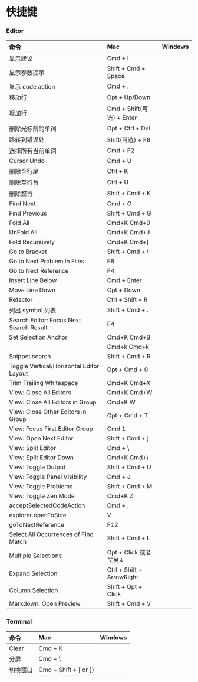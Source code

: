 # 快捷键

### Editor

| 命令 | Mac | Windows |
| :----- | :------ | :----- |
| 显示建议 | Cmd + I | |
| 显示参数提示 | Shift + Cmd + Space | |
| 显示 code action | Cmd + .| |
| 移动行 | Opt + Up/Down | |
| 增加行 | Cmd + Shift(可选) + Enter  | |
| 删除光标前的单词 | Opt + Ctrl + Del | |
| 跳转到错误处 | Shift(可选) + F8 | |
| 选择所有当前单词 | Cmd + F2 | |
| Cursor Undo | Cmd + U | |
| 删除至行尾 | Ctrl + K | |
| 删除至行首 | Ctrl + U | |
| 删除整行 | Shift + Cmd + K | |
| Find Next | Cmd + G | |
| Find Previous | Shift + Cmd + G | |
| Fold All | Cmd+K Cmd+0| |
| UnFold All | Cmd+K Cmd+J| |
| Fold Recursively | Cmd+K Cmd+[| |
| Go to Bracket | Shift + Cmd + \ | |
| Go to Next Problem in Files | F8 | |
| Go to Next Reference | F4 | |
| Insert Line Below | Cmd + Enter | |
| Move Line Down | Opt + Down | |
| Refactor | Ctrl + Shift + R | |
| 列出 symbol 列表 | Shift + Cmd + . | |
| Search Editor: Focus Next Search Result | F4 | |
| Set Selection Anchor | Cmd+K Cmd+B | |
| | Cmd+k Cmd+k | |
| Snippet search | Shift + Cmd + R| |
| Toggle Vertical/Horizontal Editor Layout | Opt + Cmd + 0| |
| Trim Trailing Whitespace | Cmd+K Cmd+X| |
| View: Close All Editors | Cmd+K Cmd+W | |
| View: Close All Editors in Group | Cmd+K W | |
| View: Close Other Editors in Group | Opt + Cmd + T | |
| View: Focus First Editor Group | Cmd 1 | |
| View: Open Next Editor | Shift + Cmd + ] | |
| View: Split Editor | Cmd + \ | |
| View: Split Editor Down | Cmd+K Cmd+\ | |
| View: Toggle Output | Shift + Cmd + U | |
| View: Toggle Panel Visibility | Cmd + J | |
| View: Toggle Problems | Shift + Cmd + M | |
| View: Toggle Zen Mode | Cmd+K Z | |
| acceptSelectedCodeAction | Cmd + . | |
| explorer.openToSide | V | |
| goToNextReference | F12 | |
| Select All Occurrences of Find Match | Shift + Cmd + L | |
| Multiple Selections | Opt + Click 或者 ⌥⌘↓| | 
| Expand Selection | Ctrl + Shift + ArrowRight | |
| Column Selection | Shift + Opt + Click | |
| Markdown: Open Preview| Shift + Cmd + V | |


### Terminal
| 命令 | Mac | Windows |
| :----- | :------ | :----- |
| Clear | Cmd + K | |
| 分屏 | Cmd + \ | |
| 切换窗口 | Cmd + Shift + [ or ]) | |
